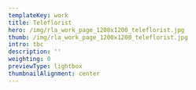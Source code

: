 ```yaml
---
templateKey: work
title: Teleflorist
hero: /img/rla_work_page_1200x1200_teleflorist.jpg
thumb: /img/rla_work_page_1200x1200_teleflorist.jpg
intro: tbc
description: ''
weighting: 0
previewType: lightbox
thumbnailAlignment: center
---
```


